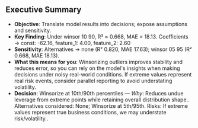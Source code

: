 ## Executive Summary

- **Objective**: Translate model results into decisions; expose assumptions and sensitivity.
- **Key Finding**: Under winsor 10 90, R² = 0.668, MAE = 18.13.
  Coefficients → const: -62.16, feature_1: 4.00, feature_2: 2.60
- **Sensitivity**: Alternatives → none (R² 0.820, MAE 17.63); winsor 05 95 (R² 0.668, MAE 18.13).
- **What this means for you**: Winsorizing outliers improves stability and reduces error, so you can rely on the model's insights when making decisions under noisy real-world conditions. If extreme values represent real risk events, consider parallel reporting to avoid understating volatility.
- **Decision**: Winsorize at 10th/90th percentiles — *Why*: Reduces undue leverage from extreme points while retaining overall distribution shape..
  Alternatives considered: None; Winsorize at 5th/95th.
  Risks: If extreme values represent true business conditions, we may understate risk/volatility..